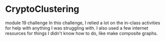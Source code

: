 # CryptoClustering
module 19 challenge
In this challenge, I relied a lot on the in-class activities for help with anything I was struggling with. I also used a few internet resources for things I didn't know how to do, like make composite graphs. 
